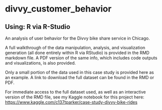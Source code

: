 # divvy_customer_behavior
## Using: R via R-Studio
An analysis of user behavior for the Divvy bike share service in Chicago.

A full walkthrough of the data manipulation, analysis, and visualization generation (all done entirely within R via RStudio) is provided in the RMD markdown file. A PDF version of the same info, which includes code outputs and visualizations, is also provided.

Only a small portion of the data used in this case study is provided here as an example. A link to download the full dataset can be found in the RMD or PDF.

For immediate access to the full dataset used, as well as an interactive version of the RMD file, see my Kaggle notebook for this project here: https://www.kaggle.com/c137tparker/case-study-divvy-bike-rides
